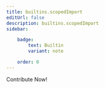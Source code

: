 ```yaml
---
title: builtins.scopedImport
editUrl: false
description: builtins.scopedImport
sidebar:

    badge:
        text: Builtin
        variant: note

    order: 0
---
```


Contribute Now!



